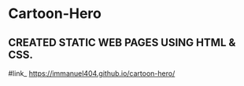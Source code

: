 # Cartoon-Hero

## CREATED STATIC WEB PAGES USING HTML & CSS.
#link_ https://immanuel404.github.io/cartoon-hero/
